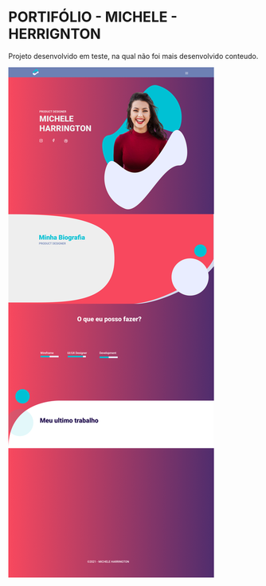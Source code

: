 # PORTIFÓLIO - MICHELE - HERRIGNTON
Projeto desenvolvido em teste, na qual não foi mais desenvolvido conteudo.

<div>
  <img 
    src="https://github.com/wanderleygoncalves/portifolio-michele-herrignton/blob/main/Layout%20-%201.png"
   >      
</div>
